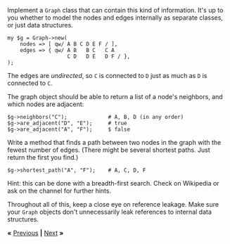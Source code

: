 Implement a `Graph` class that can contain this kind of information. It's up
to you whether to model the nodes and edges internally as separate classes, or
just data structures.

    my $g = Graph->new(
        nodes => [ qw/ A B C D E F / ],
        edges => { qw/ A B   B C   C A
                       C D   D E   D F / },
    );

The edges are *undirected*, so `C` is connected to `D` just as much as `D` is
connected to `C`.

The graph object should be able to return a list of a node's neighbors, and
which nodes are adjacent:

    $g->neighbors("C");             # A, B, D (in any order)
    $g->are_adjacent("D", "E");     # true
    $g->are_adjacent("A", "F");     $ false

Write a method that finds a path between two nodes in the graph with the fewest
number of edges. (There might be several shortest paths. Just return the first
you find.)

    $g->shortest_path("A", "F");    # A, C, D, F

Hint: this can be done with a breadth-first search. Check on Wikipedia or ask
on the channel for further hints.

Throughout all of this, keep a close eye on reference leakage. Make sure your
`Graph` objects don't unnecessarily leak references to internal data
structures.

**«** [Previous](leakage.md) **|** [Next](anemic.md) **»**
